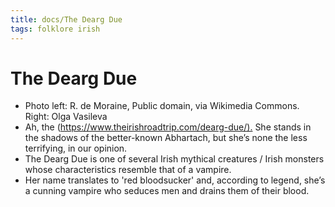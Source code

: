 ```yaml
---
title: docs/The Dearg Due
tags: folklore irish
---
```


# The Dearg Due 

- Photo left: R. de Moraine, Public domain, via Wikimedia Commons. Right: Olga Vasileva
- Ah, the (<https://www.theirishroadtrip.com/dearg-due/).> She stands in the shadows of the better-known Abhartach, but she’s none the less terrifying, in our opinion.
- The Dearg Due is one of several Irish mythical creatures / Irish monsters whose characteristics resemble that of a vampire.
- Her name translates to 'red bloodsucker' and, according to legend, she’s a cunning vampire who seduces men and drains them of their blood.